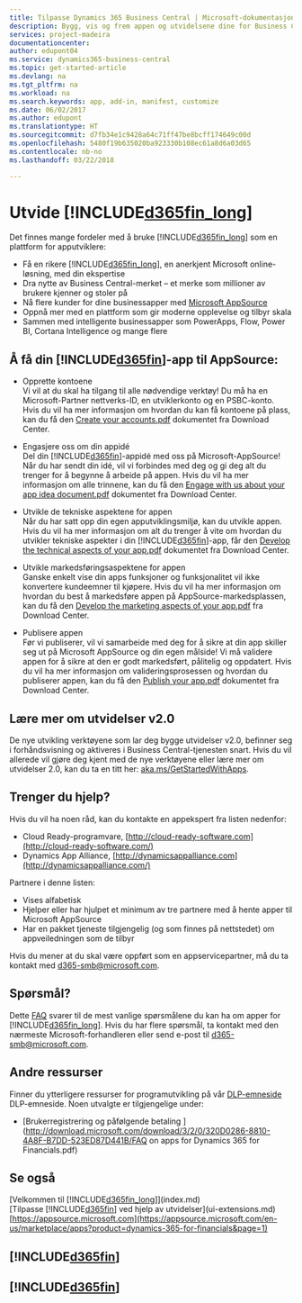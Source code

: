 ```yaml
---
title: Tilpasse Dynamics 365 Business Central | Microsoft-dokumentasjon
description: Bygg, vis og frem appen og utvidelsene dine for Business Central.
services: project-madeira
documentationcenter: 
author: edupont04
ms.service: dynamics365-business-central
ms.topic: get-started-article
ms.devlang: na
ms.tgt_pltfrm: na
ms.workload: na
ms.search.keywords: app, add-in, manifest, customize
ms.date: 06/02/2017
ms.author: edupont
ms.translationtype: HT
ms.sourcegitcommit: d7fb34e1c9428a64c71ff47be8bcff174649c00d
ms.openlocfilehash: 5480f19b635020ba923330b108ec61a8d6a03d65
ms.contentlocale: nb-no
ms.lasthandoff: 03/22/2018

---
```

# <a name="extending-included365finlongincludesd365finlongmdmd"></a>Utvide [!INCLUDE[d365fin_long](includes/d365fin_long_md.md)]
Det finnes mange fordeler med å bruke [!INCLUDE[d365fin_long](includes/d365fin_long_md.md)] som en plattform for apputviklere:

* Få en rikere [!INCLUDE[d365fin_long](includes/d365fin_long_md.md)], en anerkjent Microsoft online-løsning, med din ekspertise  
* Dra nytte av Business Central-merket – et merke som millioner av brukere kjenner og stoler på  
* Nå flere kunder for dine businessapper med [Microsoft AppSource](https://appsource.microsoft.com/)  
* Oppnå mer med en plattform som gir moderne opplevelse og tilbyr skala  
* Sammen med intelligente businessapper som PowerApps, Flow, Power BI, Cortana Intelligence og mange flere  

## <a name="to-bring-your-included365finincludesd365finmdmd-app-into-appsource"></a>Å få din [!INCLUDE[d365fin](includes/d365fin_md.md)]-app til AppSource:
+ Opprette kontoene  
Vi vil at du skal ha tilgang til alle nødvendige verktøy! Du må ha en Microsoft-Partner nettverks-ID, en utviklerkonto og en PSBC-konto.
Hvis du vil ha mer informasjon om hvordan du kan få kontoene på plass, kan du få den [Create your accounts.pdf](https://go.microsoft.com/fwlink/?linkid=841514) dokumentet fra Download Center.

+ Engasjere oss om din appidé  
Del din [!INCLUDE[d365fin](includes/d365fin_md.md)]-appidé med oss på Microsoft-AppSource! Når du har sendt din idé, vil vi forbindes med deg og gi deg alt du trenger for å begynne å arbeide på appen.
Hvis du vil ha mer informasjon om alle trinnene, kan du få den [Engage with us about your app idea document.pdf](https://go.microsoft.com/fwlink/?linkid=841515) dokumentet fra Download Center.

+ Utvikle de tekniske aspektene for appen    
Når du har satt opp din egen apputviklingsmiljø, kan du utvikle appen.
Hvis du vil ha mer informasjon om alt du trenger å vite om hvordan du utvikler tekniske aspekter i din [!INCLUDE[d365fin](includes/d365fin_md.md)]-app, får den [Develop the technical aspects of your app.pdf](https://go.microsoft.com/fwlink/?linkid=841516) dokumentet fra Download Center.

+ Utvikle markedsføringsaspektene for appen  
Ganske enkelt vise din apps funksjoner og funksjonalitet vil ikke konvertere kundeemner til kjøpere. Hvis du vil ha mer informasjon om hvordan du best å markedsføre appen på AppSource-markedsplassen, kan du få den [Develop the marketing aspects of your app.pdf](https://go.microsoft.com/fwlink/?linkid=841518) fra Download Center.

+ Publisere appen  
Før vi publiserer, vil vi samarbeide med deg for å sikre at din app skiller seg ut på Microsoft AppSource og din egen målside! Vi må validere appen for å sikre at den er godt markedsført, pålitelig og oppdatert.
Hvis du vil ha mer informasjon om valideringsprosessen og hvordan du publiserer appen, kan du få den [Publish your app.pdf](https://go.microsoft.com/fwlink/?linkid=841517) dokumentet fra Download Center.

## <a name="learn-more-about-extensions-v20"></a>Lære mer om utvidelser v2.0
De nye utvikling verktøyene som lar deg bygge utvidelser v2.0, befinner seg i forhåndsvisning og aktiveres i Business Central-tjenesten snart. Hvis du vil allerede vil gjøre deg kjent med de nye verktøyene eller lære mer om utvidelser 2.0, kan du ta en titt her: [aka.ms/GetStartedWithApps](http://aka.ms/GetStartedWithApps).  

## <a name="need-help"></a>Trenger du hjelp?
Hvis du vil ha noen råd, kan du kontakte en appekspert fra listen nedenfor:

* Cloud Ready-programvare, [http://cloud-ready-software.com](http://cloud-ready-software.com/)  
* Dynamics App Alliance, [http://dynamicsappalliance.com](http://dynamicsappalliance.com/)

Partnere i denne listen:

* Vises alfabetisk  
* Hjelper eller har hjulpet et minimum av tre partnere med å hente apper til Microsoft AppSource  
* Har en pakket tjeneste tilgjengelig (og som finnes på nettstedet) om appveiledningen som de tilbyr  

Hvis du mener at du skal være oppført som en appservicepartner, må du ta kontakt med [d365-smb@microsoft.com](mailto:d365-smb@microsoft.com).

## <a name="questions"></a>Spørsmål?
Dette [FAQ](https://go.microsoft.com/fwlink/?linkid=841520) svarer til de mest vanlige spørsmålene du kan ha om apper for [!INCLUDE[d365fin_long](includes/d365fin_long_md.md)]. Hvis du har flere spørsmål, ta kontakt med den nærmeste Microsoft-forhandleren eller send e-post til [d365-smb@microsoft.com](mailto:d365-smb@microsoft.com).

## <a name="further-resources"></a>Andre ressurser
Finner du ytterligere ressurser for programutvikling på vår [DLP-emneside](https://mbspartner.microsoft.com/BFI/Topic/76) DLP-emneside. Noen utvalgte er tilgjengelige under:
-   [Brukerregistrering og påfølgende betaling ](http://download.microsoft.com/download/3/2/0/320D0286-8810-4A8F-B7DD-523ED87D441B/FAQ on apps for Dynamics 365 for Financials.pdf)



## <a name="see-also"></a>Se også
[Velkommen til [!INCLUDE[d365fin_long](includes/d365fin_long_md.md)]](index.md)  
[Tilpasse [!INCLUDE[d365fin](includes/d365fin_md.md)] ved hjelp av utvidelser](ui-extensions.md)  
[https://appsource.microsoft.com](https://appsource.microsoft.com/en-us/marketplace/apps?product=dynamics-365-for-financials&page=1)  

## [!INCLUDE[d365fin](includes/free_trial_md.md)]  
## [!INCLUDE[d365fin](includes/training_link_md.md)]

